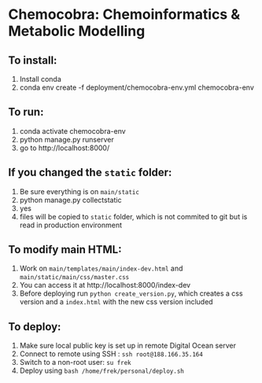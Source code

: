 # Chemocobra: Chemoinformatics & Metabolic Modelling

## To install:

1. Install conda 
2. conda env create -f deployment/chemocobra-env.yml chemocobra-env

## To run:
1. conda activate chemocobra-env
2. python manage.py runserver
3. go to http://localhost:8000/

## If you changed the `static` folder:
1. Be sure everything is on `main/static`
2. python manage.py collectstatic
3. yes
4. files will be copied to `static` folder, which is not commited to git but is read in production environment

## To modify main HTML:
1. Work on `main/templates/main/index-dev.html` and `main/static/main/css/master.css`
2. You can access it at http://localhost:8000/index-dev
3. Before deploying run `python create_version.py`, which creates a css version and a `index.html` with the new css version included

## To deploy:
1. Make sure local public key is set up in remote Digital Ocean server
2. Connect to remote using SSH : `ssh root@188.166.35.164`
3. Switch to a non-root user: `su frek`
4. Deploy using `bash /home/frek/personal/deploy.sh`